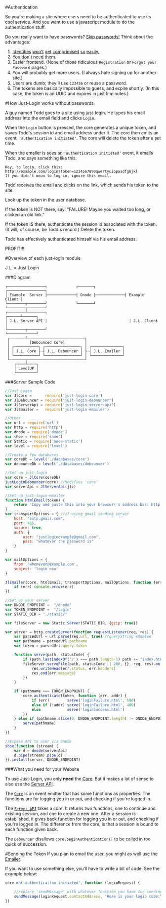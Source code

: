 #Authentication

So you're making a site where users need to be authenticated to use its cool service. And you want to use a javascript module to do the authentication stuff.

Do you really want to have passwords? [Skip passwords!](https://medium.com/@ninjudd/lets-boycott-passwords-680d97eddb01) Think about the advantages:

1. [Identities](http://blog.moertel.com/posts/2006-12-15-never-store-passwords-in-a-database.html) [won't](http://heartbleed.com/) [get](https://en.wikipedia.org/wiki/SQL_injection#Examples) [comprimised](http://readwrite.com/2009/12/16/rockyou_hacker_30_of_sites_store_plain_text_passwords) [so](http://www.net-security.org/secworld.php?id=8612) [easily.](http://en.blog.wordpress.com/2014/09/12/gmail-password-leak-update/)
2. [You don't need them](https://medium.com/@ninjudd/passwords-are-obsolete-9ed56d483eb).
3. Easier frontend. (None of those ridiculous `Registration` or `Forgot your Password` pages.)
4. You will probably get more users. (I always hate signing up for another site.)
5. Users are dumb; they'll use `123456` or reuse a password.
6. The tokens are basically impossible to guess, and expire shortly. (In this case, the token is an UUID and expires in just 5 minutes.)


#How Just-Login works without passwords

A guy named Todd goes to a site using just-login. He types his email address into the email field and clicks `Login`.

When the `Login` button is pressed, the core generates a unique token, and saves Todd's session id and email address under it. The core then emits an event, `'authentication initiated'`. The core will delete the token after a set time. 

When the emailer is sees an `'authentication initiated'` event, it emails Todd, and says something like this:

```
Hey, to login, click this:
http://example.com/login?token=1234567890qwertyuiopasdfghjkl
If you didn't mean to log in, ignore this email.
```

Todd receives the email and clicks on the link, which sends his token to the site.

Look up the token in the user database.

If the token is NOT there, say: "FAILURE! Maybe you waited too long, or clicked an old link."

If the token IS there, authenticate the session id associated with the token. (It will, of course, be Todd's record.) Delete the token.

Todd has effectively authenticated himself via his email address.

PROFIT!!!

#Overview of each just-login module

J.L. = Just Login

###Diagram
```
┌─────────────────┐             ┌───────┐             ┌─────────────────┐
│ Example  Server ├─────────────┤ Dnode ├─────────────┤ Example  Client │
└────────┬────────┘             └───────┘             └────────┬────────┘
┌────────┴────────┐                                     ┌──────┴──────┐
│ J.L. Server API │                                     │ J.L. Client │
└────────┬────────┘                                     └─────────────┘
 ┌───────┴──────────────────────────┐
 │         [Debounced Core]         │
 │ ┌───────────┐ ┌────────────────┐ │ ┌──────────────┐
 │ │ J.L. Core ├─┤ J.L. Debouncer │ ├─┤ J.L. Emailer │
 │ └───────────┘ └────────────────┘ │ └──────────────┘
 └───────┬──────────────────────────┘
    ┌────┴────┐
    │ LevelUP │
    └─────────┘
```


###Server Sample Code

```js
//Just Login
var JlCore =      require('just-login-core')
var JlDebouncer = require('just-login-debouncer')
var JlServerApi = require('just-login-server-api')
var JlEmailer =   require('just-login-emailer')

//Other
var url = require('url')
var http = require('http')
var dnode = require('dnode')
var shoe = require('shoe')
var Static = require('node-static')
var level = require('level')

//Create a few databases
var coreDb = level('./databases/core')
var debounceDb = level('./databases/debouncer')

//Set up just-login
var core = JlCore(coreDb)
justLoginDebouncer(core) //Modifies 'core'
var serverApi = JlServerApi(jlc)

//Set up just-login-emailer
function htmlEmail(token) {
	return 'Copy and paste this into your browser\'s address bar: http://example.com/login?token=' + token
}
var transportOptions = { //if using gmail sending server
	host: "smtp.gmail.com",
	port: 465,
	secure: true,
	auth: {
		user: "justloginexample@gmail.com",
		pass: "whatever the password is"
	}
}

var mailOptions = {
	from: 'whomever@example.com',
	subject: 'login now'
}

JlEmailer(core, htmlEmail, transportOptions, mailOptions, function (err) {
	if (err) console.error(err)
})

//Set up your server
var DNODE_ENDPOINT =  "/dnode"
var TOKEN_ENDPOINT =  "/login"
var STATIC_DIR = "./static/"

var fileServer = new Static.Server(STATIC_DIR, {gzip: true})

var server = http.createServer(function requestListener(req, res) {
	var parsedUrl = url.parse(req.url, true) //queryString enabled
	var pathname = parsedUrl.pathname
	var token = parsedUrl.query.token

	function serve(path, statusCode) {
		if (path.lastIndexOf('/') === path.length-1) path += "index.html"
		fileServer.serveFile(path, statusCode || 200, {}, req, res).on('error', function (err) {
			res.writeHead(err.status, err.headers)
			res.end(err.message)
		})
	}

	if (pathname === TOKEN_ENDPOINT) {
		core.authenticate(token, function (err, addr) {
			if (err)        serve('loginFailure.html', 500)
			else if (!addr) serve('loginFailure.html', 400)
			else            serve('loginSuccess.html')
		})
	} else if (pathname.slice(0, DNODE_ENDPOINT.length) != DNODE_ENDPOINT) { //not dnode
		serve(pathname)
	}
})

//Expose API to user via Dnode
shoe(function (stream) {
	var d = dnode(serverApi)
	d.pipe(stream).pipe(d)
}).install(server, DNODE_ENDPOINT)
```

###What you need for your Website

To use Just-Login, you only **need** the [Core][core]. But it makes a lot of sense to also use the [Server API][sapi].

The [`Core`][core] is an event emitter that has some functions as properties. The functions are for logging you in or out, and checking if you're logged in.

The [`Server API`][sapi] takes a core. It returns two functions, one to continue and existing session, and one to create a new one. After a session is established, it gives back function for logging you in or out, and checking if you're logged in. The difference from the core, is that a session is bound to each function given back.

The [`Debouncer`][dbnc] disallows `core.beginAuthentication()` to be called in too quick of succession.

#Sending the Token
If you plan to email the user, you might as well use the [Emailer][emlr].

If you want to use something else, you'll have to write a bit of code. See the example below:

```js
core.on('authentication initiated', function (loginRequest) {

	//replace 'sendMessage' with whatever function you have for sending a message to the user.
	sendMessage(loginRequest.contactAddress, 'Here is your login code:\n' + loginRequest.token)
})
```


[core]: https://github.com/coding-in-the-wild/just-login-core
[dbnc]: https://github.com/coding-in-the-wild/just-login-debouncer
[sapi]: https://github.com/coding-in-the-wild/just-login-server-api
[clnt]: https://github.com/coding-in-the-wild/just-login-client
[emlr]: https://github.com/coding-in-the-wild/just-login-emailer
[dnode]: https://github.com/substack/dnode
[level]: https://github.com/rvagg/node-levelup
